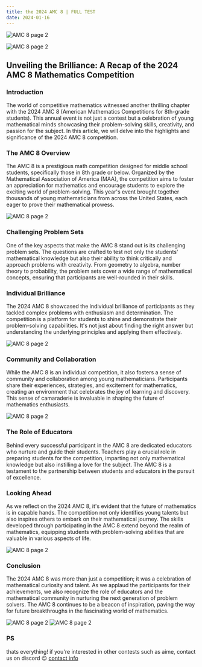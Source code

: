 ```yaml
---
title: the 2024 AMC 8 | FULL TEST
date: 2024-01-16
---
```

![AMC 8 page 2](./page1.png)

![AMC 8 page 2](./page2.png)

## Unveiling the Brilliance: A Recap of the 2024 AMC 8 Mathematics Competition

### Introduction
The world of competitive mathematics witnessed another thrilling chapter with the 2024 AMC 8 (American Mathematics Competitions for 8th-grade students). This annual event is not just a contest but a celebration of young mathematical minds showcasing their problem-solving skills, creativity, and passion for the subject. In this article, we will delve into the highlights and significance of the 2024 AMC 8 competition.

### The AMC 8 Overview
The AMC 8 is a prestigious math competition designed for middle school students, specifically those in 8th grade or below. Organized by the Mathematical Association of America (MAA), the competition aims to foster an appreciation for mathematics and encourage students to explore the exciting world of problem-solving. This year's event brought together thousands of young mathematicians from across the United States, each eager to prove their mathematical prowess.

![AMC 8 page 2](./page3.png)

### Challenging Problem Sets
One of the key aspects that make the AMC 8 stand out is its challenging problem sets. The questions are crafted to test not only the students' mathematical knowledge but also their ability to think critically and approach problems with creativity. From geometry to algebra, number theory to probability, the problem sets cover a wide range of mathematical concepts, ensuring that participants are well-rounded in their skills.

### Individual Brilliance
The 2024 AMC 8 showcased the individual brilliance of participants as they tackled complex problems with enthusiasm and determination. The competition is a platform for students to shine and demonstrate their problem-solving capabilities. It's not just about finding the right answer but understanding the underlying principles and applying them effectively.

![AMC 8 page 2](./page4.png)

### Community and Collaboration
While the AMC 8 is an individual competition, it also fosters a sense of community and collaboration among young mathematicians. Participants share their experiences, strategies, and excitement for mathematics, creating an environment that celebrates the joy of learning and discovery. This sense of camaraderie is invaluable in shaping the future of mathematics enthusiasts.

![AMC 8 page 2](./page5.png)

### The Role of Educators
Behind every successful participant in the AMC 8 are dedicated educators who nurture and guide their students. Teachers play a crucial role in preparing students for the competition, imparting not only mathematical knowledge but also instilling a love for the subject. The AMC 8 is a testament to the partnership between students and educators in the pursuit of excellence.

### Looking Ahead
As we reflect on the 2024 AMC 8, it's evident that the future of mathematics is in capable hands. The competition not only identifies young talents but also inspires others to embark on their mathematical journey. The skills developed through participating in the AMC 8 extend beyond the realm of mathematics, equipping students with problem-solving abilities that are valuable in various aspects of life.

![AMC 8 page 2](./page6.png)

### Conclusion
The 2024 AMC 8 was more than just a competition; it was a celebration of mathematical curiosity and talent. As we applaud the participants for their achievements, we also recognize the role of educators and the mathematical community in nurturing the next generation of problem solvers. The AMC 8 continues to be a beacon of inspiration, paving the way for future breakthroughs in the fascinating world of mathematics.

![AMC 8 page 2](./page7.png)
![AMC 8 page 2](./page8.png)

### PS
thats everything! if you're interested in other contests such as aime, contact us on discord 😉
[contact info](/post/contact)